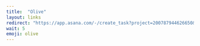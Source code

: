 ```yaml
---
title:  "Olive"
layout: links
redirect: "https://app.asana.com/-/create_task?project=200787944626650&name=olive&description=Added%20from%20shortlink"
wait: 5
emoji: olive
---
```



